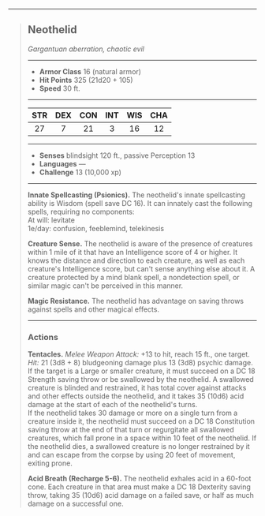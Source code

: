 ***
> ## Neothelid
> *Gargantuan aberration, chaotic evil*
> 
> ***
> 
> - **Armor Class** 16 (natural armor)
> - **Hit Points** 325 (21d20 + 105)
> - **Speed** 30 ft.
> 
> ***
> 
> |STR|DEX|CON|INT|WIS|CHA|
> |:---:|:---:|:---:|:---:|:---:|:---:|
> |27|7|21|3|16|12|
> 
> ***
> 
> - **Senses** blindsight 120 ft., passive Perception 13
> - **Languages** —
> - **Challenge** 13 (10,000 xp)
> 
> ***
> 
> **Innate Spellcasting (Psionics).** The neothelid's innate spellcasting ability is Wisdom (spell save DC 16). It can innately cast the following spells, requiring no components:  
> At will: levitate  
> 1e/day: confusion, feeblemind, telekinesis
> 
> **Creature Sense.** The neothelid is aware of the presence of creatures within 1 mile of it that have an Intelligence score of 4 or higher. It knows the distance and direction to each creature, as well as each creature's Intelligence score, but can't sense anything else about it. A creature protected by a mind blank spell, a nondetection spell, or similar magic can't be perceived in this manner.
> 
> **Magic Resistance.** The neothelid has advantage on saving throws against spells and other magical effects.
> 
> ***
> 
> ### Actions
> **Tentacles.** *Melee Weapon Attack:* +13 to hit, reach 15 ft., one target. *Hit:* 21 (3d8 + 8) bludgeoning damage plus 13 (3d8) psychic damage. If the target is a Large or smaller creature, it must succeed on a DC 18 Strength saving throw or be swallowed by the neothelid. A swallowed creature is blinded and restrained, it has total cover against attacks and other effects outside the neothelid, and it takes 35 (10d6) acid damage at the start of each of the neothelid's turns.  
> If the neothelid takes 30 damage or more on a single turn from a creature inside it, the neothelid must succeed on a DC 18 Constitution saving throw at the end of that turn or regurgitate all swallowed creatures, which fall prone in a space within 10 feet of the neothelid. If the neothelid dies, a swallowed creature is no longer restrained by it and can escape from the corpse by using 20 feet of movement, exiting prone.
> 
> **Acid Breath (Recharge 5-6).** The neothelid exhales acid in a 60-foot cone. Each creature in that area must make a DC 18 Dexterity saving throw, taking 35 (10d6) acid damage on a failed save, or half as much damage on a successful one.